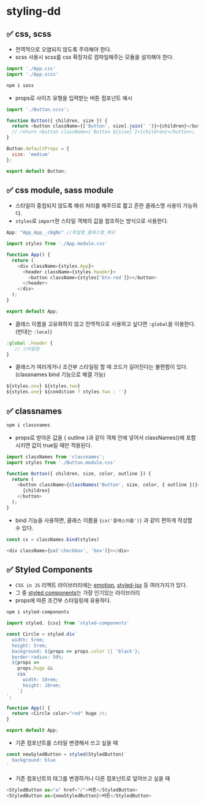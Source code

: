 # styling-dd



## ✅ css, scss

* 전역적으로 오염되지 않도록 주의해야 한다.
* scss 사용시 scss를 css 확장자로 컴파일해주는 모듈을 설치해야 한다.

```js
import './App.css'
import './App.scss'
```

```bash
npm i sass
```

* props로 사이즈 유형을 입력받는 버튼 컴포넌트 예시

```js
import './Button.scss';

function Button({ children, size }) {
  return <button className={['Button', size].join(' ')}>{children}</button>;
  // return <button className={`Button ${size}`}>{children}</button>;
}

Button.defaultProps = {
  size: 'medium'
};

export default Button;
```

## ✅ css module, sass module

* 스타일이 중첩되지 않도록 해쉬 처리를 해주므로 짧고 흔한 클래스명 사용이 가능하다.
* `styles`로 `import`한 스타일 객체의 값을 참조하는 방식으로 사용한다.

```js
App: "App_App__c8gNs" //파일명_클래스명_해쉬
```

```js
import styles from './App.module.css'

function App() {
  return (
    <div className={styles.App}>
      <header className={styles.header}>
        <button className={styles['btn-red']}></button>
      </header>
    </div>
  );
}

export default App;
```

* 클래스 이름을 고유화하지 않고 전역적으로 사용하고 싶다면 `:global`을 이용한다. (반대는 `:local`)

```js
:global .header {
   // 스타일링
}
```

* 클래스가 여러개거나 조건부 스타일링 할 때 코드가 길어진다는 불편함이 있다. (classnames bind 기능으로 해결 가능)

```js
${styles.one} ${styles.two}
${styles.one} ${condition ? styles.two : ''}
```

## ✅ classnames

```bash
npm i classnames
```

* props로 받아온 값을 { outline }과 같이 객체 안에 넣어서 classNames()에 포함시키면 값이 true일 때만 적용된다.

```js
import classNames from 'classnames';
import styles from './Button.module.css'

function Button({ children, size, color, outline }) {
  return (
    <button className={classNames('Button', size, color, { outline })}>
      {children}
    </button>
  );
}
```

* bind 기능을 사용하면, 클래스 이름을 `{cx('클래스이름')}` 과 같이 편하게 작성할 수 있다.

```js
const cx = classNames.bind(styles)
```

```js
<div className={cx('checkbox', 'box')}></div>
```

## ✅ Styled Components

* `CSS in JS` 리액트 라이브러리에는 [emotion](https://github.com/emotion-js/emotion), [styled-jsx](https://github.com/vercel/styled-jsx) 등 여러가지가 있다.
* 그 중 [styled components](https://styled-components.com/)는 가장 인기있는 라이브러리
* props에 따른 조건부 스타일링에 유용하다.

```js
npm i styled-components
```

```js
import styled, {css} from 'styled-components'

const Circle = styled.div`
  width: 5rem;
  height: 5rem;
  background: ${props => props.color || 'black'};
  border-radius: 50%;
  ${props =>
    props.huge &&
    css`
      width: 10rem;
      height: 10rem;
    `}
`;

function App() {
  return <Circle color="red" huge />;
}

export default App;
```

* 기존 컴포넌트를 스타일 변경해서 쓰고 싶을 때

```js
const newSyledButton = styled(StyledButton)`
  background: blue
`
```

* 기존 컴포넌트의 태그를 변경하거나 다른 컴포넌트로 덮어쓰고 싶을 때

```js
<StyledButton as="a" href="/">버튼</StyledButton>
<StyledButton as={newStyledButton}>버튼</StyledButton>
```
